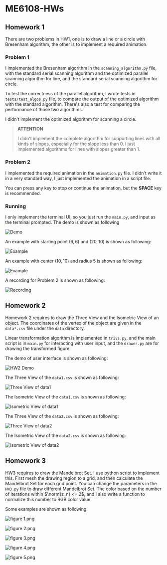 # ME6108-HWs

## Homework 1

There are two problems in HW1, one is to draw a line or a circle with
Bresenham algorithm, the other is to implement a required animation.

### Problem 1

I implemented the Bresenham algorithm in the `scanning_algorithm.py` file, 
with the standard serial scanning algorithm and the optimized 
parallel scanning algorithm for line, and the standard serial scanning 
algorithm for circle.

To test the correctness of the parallel algorithm, I wrote tests in 
`tests/test_algos.py` file, to compare the output of the optimized 
algorithm with the standard algorithm. There's also a test for comparing 
the performance of those two algorithms.

I didn't implement the optimized algorithm for scanning a circle.

> **ATTENTION**
> 
> I didn't implement the complete algorithm for supporting lines with all 
> kinds of slopes, especially for the slope less than 0. I just implemented 
> algorithms for lines with slopes greater than 1.

### Problem 2

I implemented the required animation in the `animation.py` file. I didn't 
write it in a very standard way, I just implemented the animation in a 
script file.

You can press any key to stop or continue the animation, but the **SPACE** 
key is recommended.

### Running

I only implement the terminal UI, so you just run the `main.py`, and input as the terminal prompted.
The demo is shown as following

![Demo](HW1/demo/UI_demo.gif)

An example with starting point $(6, 6)$ and $(20, 10)$ is shown as following:

![Example](HW1/demo/demo_line.png)

An example with center $(10, 10)$ and radius $5$ is shown as following:

![Example](HW1/demo/demo_circle.png)

A recording for Problem 2 is shown as following:

![Recording](HW1/demo/demo_animation.gif)

## Homework 2

Homework 2 requires to draw the Three View and the Isometric View of an object.
The coordinates of the vertex of the object are given in the `data*.csv` file under the `data` directory.

Linear transformation algorithm is implemented in `trivs.py`, and the main script is in `main.py` for interacting with 
user input, and the `drawer.py` are for drawing the transformed figure.

The demo of user interface is shown as following:

![HW2 Demo](HW2/demo/HW2_demo.gif)

The Three View of the `data1.csv` is shown as following:

![Three View of data1](HW2/demo/data1_three_view.png)

The Isometric View of the `data1.csv` is shown as following:

![Isometric View of data1](HW2/demo/data1_iso.png)

The Three View of the `data2.csv` is shown as following:

![Three View of data2](HW2/demo/data2_three_view.png)

The Isometric View of the `data2.csv` is shown as following:

![Isometric View of data2](HW2/demo/data2_iso.png)

## Homework 3

HW3 requires to draw the Mandelbrot Set. I use python script to implement this.
First mesh the drawing region to a grid, and then calculate the Mandelbrot Set for each grid point.
You can change the parameters in the `HW3.py` file to draw different Mandelbrot Set.
The color based on the number of iterations within $\norm{z_n} <= 2$, and I also write a function to normalize this 
number to RGB color value.

Some examples are shown as following:

![figure 1.png](HW3/demo/figure%201.png)

![figure 2.png](HW3/demo/figure%202.png)

![figure 3.png](HW3/demo/figure%203.png)

![figure 4.png](HW3/demo/figure%204.png)

![figure 5.png](HW3/demo/figure%205.png)

